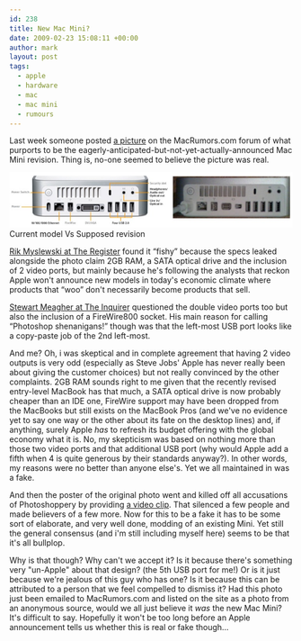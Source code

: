 ```yaml
---
id: 238
title: New Mac Mini?
date: 2009-02-23 15:08:11 +00:00
author: mark
layout: post
tags:
  - apple
  - hardware
  - mac
  - mac mini
  - rumours
---
```

Last week someone posted [a picture](http://www.macrumors.com/2009/02/19/leaked-photo-of-the-next-generation-mac-mini/) on the MacRumors.com forum of what purports to be the eagerly-anticipated-but-not-yet-actually-announced Mac Mini revision. Thing is, no-one seemed to believe the picture was real.

![Mac Mini backs](/images/fromwp/2009/02/minibacks.jpg)
Current model Vs Supposed revision

[Rik Myslewski at The Register](http://www.theregister.co.uk/2009/02/20/mac_mini_photo/) found it &#8220;fishy&#8221; because the specs leaked alongside the photo claim 2GB RAM, a SATA optical drive and the inclusion of 2 video ports, but mainly because he's following the analysts that reckon Apple won't announce new models in today's economic climate where products that &#8220;woo&#8221; don't necessarily become products that sell.

[Stewart Meagher at The Inquirer](http://www.theinquirer.net/inquirer/news/089/1051089/mac-mini-rumour-goes-overdrive) questioned the double video ports too but also the inclusion of a FireWire800 socket. His main reason for calling &#8220;Photoshop shenanigans!&#8221; though was that the left-most USB port looks like a copy-paste job of the 2nd left-most.

And me? Oh, i was skeptical and in complete agreement that having 2 video outputs is very odd (especially as Steve Jobs' Apple has never really been about giving the customer choices) but not really convinced by the other complaints. 2GB RAM sounds right to me given that the recently revised entry-level MacBook has that much, a SATA optical drive is now probably cheaper than an IDE one, FireWire support may have been dropped from the MacBooks but still exists on the MacBook Pros (and we've no evidence yet to say one way or the other about its fate on the desktop lines) and, if anything, surely Apple _has_ to refresh its budget offering with the global economy what it is. No, my skepticism was based on nothing more than those two video ports and that additional USB port (why would Apple add a fifth when 4 is quite generous by their standards anyway?). In other words, my reasons were no better than anyone else's. Yet we all maintained in was a fake.

And then the poster of the original photo went and killed off all accusations of Photoshoppery by providing [a video clip](http://www.macrumors.com/2009/02/20/video-of-leaked-next-gen-mac-mini/). That silenced a few people and made believers of a few more. Now for this to be a fake it has to be some sort of elaborate, and very well done, modding of an existing Mini. Yet still the general consensus (and i'm still including myself here) seems to be that it's all bullplop.

Why is that though? Why can't we accept it? Is it because there's something very "un-Apple" about that design? (the 5th USB port for me!) Or is it just because we're jealous of this guy who has one? Is it because this can be attributed to a person that we feel compelled to dismiss it? Had this photo just been emailed to MacRumors.com and listed on the site as a photo from an anonymous source, would we all just believe it _was_ the new Mac Mini? It's difficult to say. Hopefully it won't be too long before an Apple announcement tells us whether this is real or fake though&#8230;

